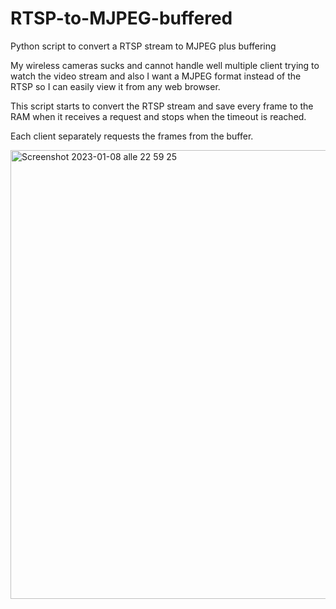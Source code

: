 # RTSP-to-MJPEG-buffered
Python script to convert a RTSP stream to MJPEG plus buffering


My wireless cameras sucks and cannot handle well multiple client trying to watch the video stream and also I want a MJPEG format instead of the RTSP so I can easily view it from any web browser.


This script starts to convert the RTSP stream and save every frame to the RAM when it receives a request and stops when the timeout is reached.

Each client separately requests the frames from the buffer.

<img width="718" alt="Screenshot 2023-01-08 alle 22 59 25" src="https://user-images.githubusercontent.com/45854343/211221154-8b21231e-b426-49c4-818e-4021867cc550.png">
